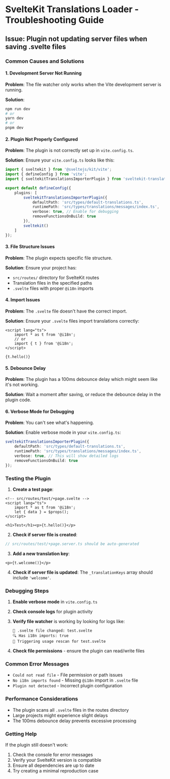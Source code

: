 # SvelteKit Translations Loader - Troubleshooting Guide

## Issue: Plugin not updating server files when saving .svelte files

### Common Causes and Solutions

#### 1. Development Server Not Running

**Problem**: The file watcher only works when the Vite development server is running.

**Solution**:

```bash
npm run dev
# or
yarn dev
# or
pnpm dev
```

#### 2. Plugin Not Properly Configured

**Problem**: The plugin is not correctly set up in `vite.config.ts`.

**Solution**: Ensure your `vite.config.ts` looks like this:

```typescript
import { sveltekit } from '@sveltejs/kit/vite';
import { defineConfig } from 'vite';
import { sveltekitTranslationsImporterPlugin } from 'sveltekit-translations-loader';

export default defineConfig({
	plugins: [
		sveltekitTranslationsImporterPlugin({
			defaultPath: 'src/types/default-translations.ts',
			runtimePath: 'src/types/translations/messages/index.ts',
			verbose: true, // Enable for debugging
			removeFunctionsOnBuild: true
		}),
		sveltekit()
	]
});
```

#### 3. File Structure Issues

**Problem**: The plugin expects specific file structure.

**Solution**: Ensure your project has:

- `src/routes/` directory for SvelteKit routes
- Translation files in the specified paths
- `.svelte` files with proper `@i18n` imports

#### 4. Import Issues

**Problem**: The `.svelte` file doesn't have the correct import.

**Solution**: Ensure your `.svelte` files import translations correctly:

```svelte
<script lang="ts">
	import * as t from '@i18n';
	// or
	import { t } from '@i18n';
</script>

{t.hello()}
```

#### 5. Debounce Delay

**Problem**: The plugin has a 100ms debounce delay which might seem like it's not working.

**Solution**: Wait a moment after saving, or reduce the debounce delay in the plugin code.

#### 6. Verbose Mode for Debugging

**Problem**: You can't see what's happening.

**Solution**: Enable verbose mode in your `vite.config.ts`:

```typescript
sveltekitTranslationsImporterPlugin({
	defaultPath: 'src/types/default-translations.ts',
	runtimePath: 'src/types/translations/messages/index.ts',
	verbose: true, // This will show detailed logs
	removeFunctionsOnBuild: true
});
```

### Testing the Plugin

1. **Create a test page**:

```svelte
<!-- src/routes/test/+page.svelte -->
<script lang="ts">
	import * as t from '@i18n';
	let { data } = $props();
</script>

<h1>Test</h1><p>{t.hello()}</p>
```

2. **Check if server file is created**:

```typescript
// src/routes/test/+page.server.ts should be auto-generated
```

3. **Add a new translation key**:

```svelte
<p>{t.welcome()}</p>
```

4. **Check if server file is updated**:
   The `_translationKeys` array should include `'welcome'`.

### Debugging Steps

1. **Enable verbose mode** in `vite.config.ts`
2. **Check console logs** for plugin activity
3. **Verify file watcher** is working by looking for logs like:

   ```
   📝 .svelte file changed: test.svelte
   🔍 Has i18n imports: true
   🔄 Triggering usage rescan for test.svelte
   ```

4. **Check file permissions** - ensure the plugin can read/write files

### Common Error Messages

- `Could not read file` - File permission or path issues
- `No i18n imports found` - Missing `@i18n` import in `.svelte` file
- `Plugin not detected` - Incorrect plugin configuration

### Performance Considerations

- The plugin scans all `.svelte` files in the routes directory
- Large projects might experience slight delays
- The 100ms debounce delay prevents excessive processing

### Getting Help

If the plugin still doesn't work:

1. Check the console for error messages
2. Verify your SvelteKit version is compatible
3. Ensure all dependencies are up to date
4. Try creating a minimal reproduction case
